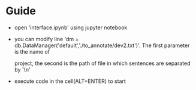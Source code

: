 # Guide

- open 'interface.ipynb' using jupyter notebook

- you can modify line 'dm = db.DataManager('default','./to_annotate/dev2.txt')'. The first parameter is the name of 
  
  project, the second is the path of file in which sentences are separated by '\n'
  
- execute code in the cell(ALT+ENTER) to start